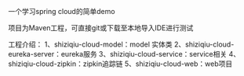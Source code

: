 一个学习spring cloud的简单demo

项目为Maven工程，可直接git或下载至本地导入IDE进行测试

工程介绍：
1、shiziqiu-cloud-model：model 实体类
2、shiziqiu-cloud-eureka-server：eureka服务
3、shiziqiu-cloud-service：service相关
4、shiziqiu-cloud-zipkin：zipkin追踪链
5、shiziqiu-cloud-web：web项目